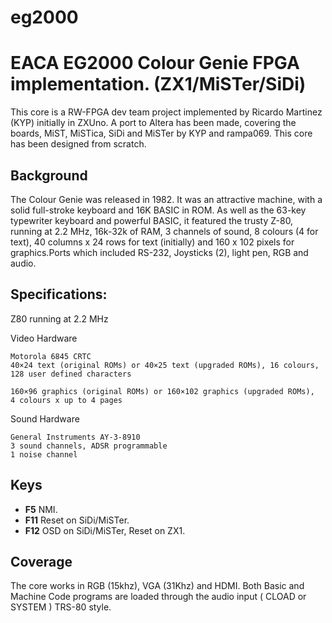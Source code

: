 # eg2000
# EACA EG2000 Colour Genie FPGA implementation. (ZX1/MiSTer/SiDi)

This core is a RW-FPGA dev team project implemented by Ricardo Martinez (KYP) initially in ZXUno.
A port to Altera has been made, covering the boards, MiST, MiSTica, SiDi and MiSTer by KYP and rampa069.
This core has been designed from scratch.

## Background

The Colour Genie was released in 1982.  It was an attractive machine, with a solid 
full-stroke keyboard and 16K BASIC in ROM. 
As well as the 63-key typewriter keyboard and powerful BASIC, it featured the 
trusty Z-80, running at 2.2 MHz, 16k-32k of RAM, 3 channels of sound, 8 colours 
(4 for text), 40 columns x 24 rows for text (initially) and 160 x 102 pixels 
for graphics.Ports which included RS-232, Joysticks (2), light pen, RGB and audio.  

## Specifications:

Z80 running at 2.2 MHz

Video Hardware

    Motorola 6845 CRTC
    40×24 text (original ROMs) or 40×25 text (upgraded ROMs), 16 colours, 
    128 user defined characters
    
    160×96 graphics (original ROMs) or 160×102 graphics (upgraded ROMs), 
    4 colours x up to 4 pages

Sound Hardware

    General Instruments AY-3-8910
    3 sound channels, ADSR programmable
    1 noise channel
## Keys
 * **F5** NMI.
 * **F11** Reset on SiDi/MiSTer.
 * **F12** OSD on SiDi/MiSTer, Reset on ZX1.
 
## Coverage

The core works in RGB (15khz), VGA (31Khz) and HDMI. 
Both Basic and Machine Code programs are loaded through the audio input ( CLOAD or SYSTEM ) TRS-80 style.



